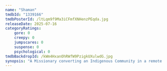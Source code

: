 ```yaml
---
name: "Shaman"
tmdbId: "1339166"
tmdbPosterId: /ltLqm9f9Ma3iCFmfXNHenzPEqda.jpg
releaseDate: 2025-07-16
categoryRatings:
    gore: 0
    creepy: 0
    jumpscares: 0
    suspense: 0
    psychological: 0
tmdbBackdropId: /kWm4HxanOhRWfW9PzigkUXulwdG.jpg
synopsis: "A Missionary converting an Indigenous Community in a remote Ecuadorian volcano must come to terms with her own Faith when her son is possessed by dark forces older than her own religion."
---
```

